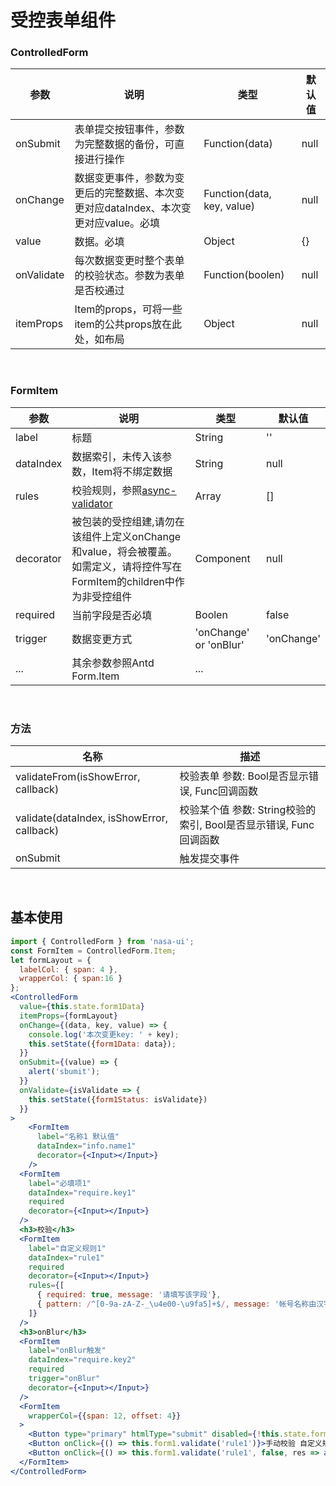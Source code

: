 # 受控表单组件

### ControlledForm

|    参数    |                         说明                         |   类型   |  默认值  |
|------------|------------------------------------------------------|----------|----------|
| onSubmit   | 表单提交按钮事件，参数为完整数据的备份，可直接进行操作        | Function(data) | null |
| onChange   | 数据变更事件，参数为变更后的完整数据、本次变更对应dataIndex、本次变更对应value。必填 | Function(data, key, value) | null |
| value      | 数据。必填                                           | Object   | {}     |
| onValidate | 每次数据变更时整个表单的校验状态。参数为表单是否校通过 | Function(boolen) | null     |
| itemProps  | Item的props，可将一些item的公共props放在此处，如布局 | Object   | null     |

<br/>

### FormItem

|    参数   |                   说明                   |            类型            |   默认值   |
|-----------|------------------------------------------|----------------------------|------------|
| label     | 标题                                     | String                     | ''         |
| dataIndex | 数据索引，未传入该参数，Item将不绑定数据 | String                     | null         |
| rules     | 校验规则，参照[async-validator](https://github.com/yiminghe/async-validator)      | Array                      | []         |
| decorator | 被包装的受控组建,请勿在该组件上定义onChange和value，将会被覆盖。如需定义，请将控件写在FormItem的children中作为非受控组件                         | Component | null       |
| required  | 当前字段是否必填                         | Boolen                     | false      |
| trigger   | 数据变更方式                             | 'onChange' or 'onBlur'     | 'onChange' |
| ...       | 其余参数参照Antd Form.Item               | ...                        |            |

<br/>

### 方法

|                    名称                    |                                描述                               |
|--------------------------------------------|-------------------------------------------------------------------|
| validateFrom(isShowError, callback)        | 校验表单 参数: Bool是否显示错误, Func回调函数                     |
| validate(dataIndex, isShowError, callback) | 校验某个值 参数: String校验的索引, Bool是否显示错误, Func回调函数 |
| onSubmit                                   | 触发提交事件                                                      |


<br/>

## 基本使用

```jsx
import { ControlledForm } from 'nasa-ui';
const FormItem = ControlledForm.Item;
let formLayout = {
  labelCol: { span: 4 }, 
  wrapperCol: { span:16 }
};
<ControlledForm
  value={this.state.form1Data}
  itemProps={formLayout}
  onChange={(data, key, value) => {
    console.log('本次变更key: ' + key);
    this.setState({form1Data: data});
  }}
  onSubmit={(value) => {
    alert('sbumit');
  }}
  onValidate={isValidate => {
    this.setState({form1Status: isValidate})
  }}
>
	<FormItem
	  label="名称1 默认值"
	  dataIndex="info.name1"
	  decorator={<Input></Input>}
	/>
  <FormItem
    label="必填项1"
    dataIndex="require.key1"
    required
    decorator={<Input></Input>}
  />
  <h3>校验</h3>
  <FormItem
    label="自定义规则1"
    dataIndex="rule1"
    required
    decorator={<Input></Input>}
    rules={[
      { required: true, message: '请填写该字段'},
      { pattern: /^[0-9a-zA-Z-_\u4e00-\u9fa5]+$/, message: '帐号名称由汉字、字母、数字、中划线或下划线组成' },
    ]}
  />
  <h3>onBlur</h3>
  <FormItem
    label="onBlur触发"
    dataIndex="require.key2"
    required
    trigger="onBlur"
    decorator={<Input></Input>}
  />
  <FormItem
    wrapperCol={{span: 12, offset: 4}}
  >
    <Button type="primary" htmlType="submit" disabled={!this.state.form1Status}>确定</Button>
    <Button onClick={() => this.form1.validate('rule1')}>手动校验 自定义规则1 显示错误</Button>
    <Button onClick={() => this.form1.validate('rule1', false, res => alert(res.status))}>手动校验 自定义规则1 不显示错误</Button>
  </FormItem>
</ControlledForm>
```